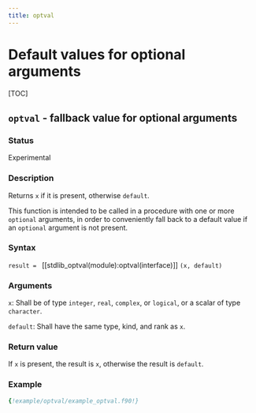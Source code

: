```yaml
---
title: optval
---
```


# Default values for optional arguments

[TOC]

## `optval` - fallback value for optional arguments

### Status

Experimental

### Description

Returns `x` if it is present, otherwise `default`. 

This function is intended to be called in a procedure with one or more `optional` arguments, in order to conveniently fall back to a default value if an `optional` argument is not present.

### Syntax

`result = ` [[stdlib_optval(module):optval(interface)]] `(x, default)`

### Arguments

`x`: Shall be of type `integer`, `real`, `complex`, or `logical`, or a scalar of type `character`.

`default`: Shall have the same type, kind, and rank as `x`.

### Return value

If `x` is present, the result is `x`, otherwise the result is `default`.

### Example

```fortran
{!example/optval/example_optval.f90!}
```
